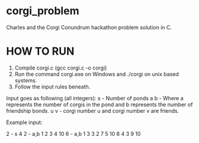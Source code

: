 # corgi_problem
Charles and the Corgi Conundrum hackathon problem solution in C.

# HOW TO RUN

1. Compile corgi.c (gcc corgi.c -o corgi)
2. Run the command corgi.exe on Windows and ./corgi on unix based systems.
3. Follow the input rules beneath.

Input goes as following (all integers):
s - Number of ponds
a b - Where a represents the number of corgis in the pond and b represents the number of friendship bonds.
u v - corgi number u and corgi number v are friends.

Example input:

2 - s
4 2 - a,b
1 2
3 4
10 6 - a,b
1 3
3 2
7 5
10 8
4 3
9 10
